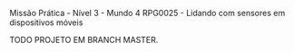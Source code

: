 Missão Prática - Nível 3 - Mundo 4
RPG0025  - Lidando com sensores em dispositivos móveis

TODO PROJETO EM BRANCH MASTER.
